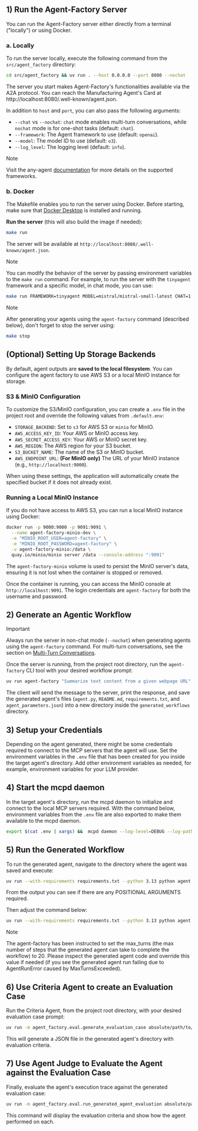 ## 1) Run the Agent-Factory Server

You can run the Agent-Factory server either directly from a terminal ("locally") or using Docker.

### a. Locally

To run the server locally, execute the following command from the `src/agent_factory` directory:

```bash
cd src/agent_factory && uv run . --host 0.0.0.0 --port 8080 --nochat
```

The server you start makes Agent-Factory's functionalities available via the A2A protocol. You can reach the Manufacturing Agent's Card at http://localhost:8080/.well-known/agent.json.

In addition to `host` and `port`, you can also pass the following arguments:

-  `--chat` vs `--nochat`: `chat` mode enables multi-turn conversations, while `nochat` mode is for one-shot tasks (default:
   `chat`).
-  `--framework`: The Agent framework to use (default: `openai`).
-  `--model`: The model ID to use (default: `o3`).
-  `--log_level`: The logging level (default: `info`).

> [!NOTE]
> Visit the any-agent [documentation](https://mozilla-ai.github.io/any-agent/) for more details on the supported
> frameworks.



### b. Docker

The Makefile enables you to run the server using Docker. Before starting, make sure that [Docker Desktop](https://www.docker.com/products/docker-desktop/) is installed and running.

**Run the server** (this will also build the image if needed):
   ```bash
   make run
   ```
   The server will be available at `http://localhost:8080/.well-known/agent.json`.

> [!NOTE]
> You can modify the behavior of the server by passing environment variables to the `make run` command. For example, to
> run the server with the `tinyagent` framework and a specific model, in chat mode, you can use:
> ```bash
> make run FRAMEWORK=tinyagent MODEL=mistral/mistral-small-latest CHAT=1
> ```

> [!NOTE]
> After generating your agents using the `agent-factory` command (described below), don't forget to stop the server using:
> ```bash
> make stop
> ```

## (Optional) Setting Up Storage Backends

By default, agent outputs are **saved to the local filesystem**. You can configure the agent factory to use AWS S3 or a local MinIO instance for storage.

### S3 & MinIO Configuration

To customize the S3/MinIO configuration, you can create a `.env` file in the project root and override the following values from `.default.env`:

-   `STORAGE_BACKEND`: Set to `s3` for AWS S3 or `minio` for MinIO.
-   `AWS_ACCESS_KEY_ID`: Your AWS or MinIO access key.
-   `AWS_SECRET_ACCESS_KEY`: Your AWS or MinIO secret key.
-   `AWS_REGION`: The AWS region for your S3 bucket.
-   `S3_BUCKET_NAME`: The name of the S3 or MinIO bucket.
-   `AWS_ENDPOINT_URL`: **(For MinIO only)** The URL of your MinIO instance (e.g., `http://localhost:9000`).

When using these settings, the application will automatically create the specified bucket if it does not already exist.

### Running a Local MinIO Instance

If you do not have access to AWS S3, you can run a local MinIO instance using Docker:

```bash
docker run -p 9000:9000 -p 9091:9091 \
  --name agent-factory-minio-dev \
  -e "MINIO_ROOT_USER=agent-factory" \
  -e "MINIO_ROOT_PASSWORD=agent-factory" \
  -v agent-factory-minio:/data \
  quay.io/minio/minio server /data --console-address ":9091"
```
The `agent-factory-minio` volume is used to persist the MinIO server's data, ensuring it is not lost when the container is stopped or removed.

Once the container is running, you can access the MinIO console at `http://localhost:9091`. The login credentials are `agent-factory` for both the username and password.

## 2) Generate an Agentic Workflow

> [!IMPORTANT]
> Always run the server in non-chat mode (`--nochat`) when generating agents using the `agent-factory` command.
> For multi-turn conversations, see the section on [Multi-Turn Conversations](multi-turn-conversations.md).

Once the server is running, from the project root directory, run the `agent-factory` CLI tool with your desired workflow prompt:

```bash
uv run agent-factory "Summarize text content from a given webpage URL"
```

The client will send the message to the server, print the response, and save the generated agent's files (`agent.py`,
`README.md`, `requirements.txt`, and `agent_parameters.json`) into a new directory inside the `generated_workflows` directory.

## 3) Setup your Credentials

Depending on the agent generated, there might be some credentials required to connect to the MCP servers that the agent will use.
Set the environment variables in the `.env` file that has been created for you inside the target agent's directory. Add other environment variables as needed, for example, environment variables for your LLM provider.

## 4) Start the mcpd daemon

In the target agent's directory, run the mcpd daemon to initialize and connect to the local MCP servers required. With the command below, environment variables from the `.env` file are also exported to make them available to the mcpd daemon.

```bash
export $(cat .env | xargs) &&  mcpd daemon --log-level=DEBUG --log-path=$(pwd)/mcpd.log --dev --runtime-file secrets.prod.toml
```

## 5) Run the Generated Workflow

To run the generated agent, navigate to the directory where the agent was saved and execute:

```bash
uv run --with-requirements requirements.txt --python 3.13 python agent.py --help
```

From the output you can see if there are any POSITIONAL ARGUMENTS required.

Then adjust the command below:
```bash
uv run --with-requirements requirements.txt --python 3.13 python agent.py --arg1 "value1"
```

> [!NOTE]
> The agent-factory has been instructed to set the max_turns (the max number of steps that the generated agent can take
> to complete the workflow) to 20. Please inspect the generated agent code and override this value if needed (if you see
> the generated agent run failing due to AgentRunError caused by MaxTurnsExceeded).

## 6) Use Criteria Agent to create an Evaluation Case

Run the Criteria Agent, from the project root directory, with your desired evaluation case prompt:

```bash
uv run -m agent_factory.eval.generate_evaluation_case absolute/path/to/the/generated/agent/folder
```

This will generate a JSON file in the generated agent's directory with evaluation criteria.

## 7) Use Agent Judge to Evaluate the Agent against the Evaluation Case

Finally, evaluate the agent's execution trace against the generated evaluation case:

```bash
uv run -m agent_factory.eval.run_generated_agent_evaluation absolute/path/to/the/generated/agent/folder
```

This command will display the evaluation criteria and show how the agent performed on each.

